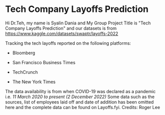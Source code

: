 # Tech Company Layoffs Prediction

Hi Dr.Teh, my name is Syalin Dania and My Group Project Title is "Tech Company Layoffs Prediction" and our datasets is from https://www.kaggle.com/datasets/swaptr/layoffs-2022

Tracking the tech layoffs reported on the following platforms:

- Bloomberg 

- San Francisco Business Times 

- TechCrunch 

- The New York Times 


The data availability is from when COVID-19 was declared as a pandemic i.e. *11 March 2020 to present (2 December 2022)* 
Some data such as the sources, list of employees laid off and date of addition has been omitted here and the complete data can be found on Layoffs.fyi. 
Credits: Roger Lee

